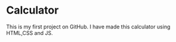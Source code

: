 # Calculator
This is my first project on GitHub. I have made this calculator using HTML,CSS and JS.
